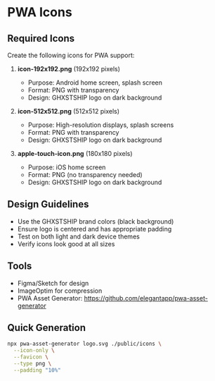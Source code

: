 # PWA Icons

## Required Icons

Create the following icons for PWA support:

1. **icon-192x192.png** (192x192 pixels)
   - Purpose: Android home screen, splash screen
   - Format: PNG with transparency
   - Design: GHXSTSHIP logo on dark background

2. **icon-512x512.png** (512x512 pixels)
   - Purpose: High-resolution displays, splash screens
   - Format: PNG with transparency
   - Design: GHXSTSHIP logo on dark background

3. **apple-touch-icon.png** (180x180 pixels)
   - Purpose: iOS home screen
   - Format: PNG (no transparency needed)
   - Design: GHXSTSHIP logo on dark background

## Design Guidelines

- Use the GHXSTSHIP brand colors (black background)
- Ensure logo is centered and has appropriate padding
- Test on both light and dark device themes
- Verify icons look good at all sizes

## Tools

- Figma/Sketch for design
- ImageOptim for compression
- PWA Asset Generator: https://github.com/elegantapp/pwa-asset-generator

## Quick Generation

```bash
npx pwa-asset-generator logo.svg ./public/icons \
  --icon-only \
  --favicon \
  --type png \
  --padding "10%"
```

